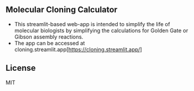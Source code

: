 ## Molecular Cloning Calculator

* This streamlit-based web-app is intended to simplify the life of molecular biologists by simplifying the calculations for Golden Gate or Gibson assembly reactions.
* The app can be accessed at cloning.streamlit.app[https://cloning.streamlit.app/]


## License

MIT



